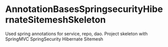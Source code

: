 # AnnotationBasesSpringsecurityHibernateSitemeshSkeleton
Used spring annotations for service, repo, dao. Project skeleton with SpringMVC SpringSecurity Hibernate Sitemesh
